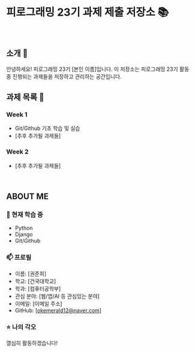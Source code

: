 # 피로그래밍 23기 과제 제출 저장소 📚
<br>

## 소개 🚀
안녕하세요! 피로그래밍 23기 [본인 이름]입니다.
이 저장소는 피로그래밍 23기 활동 중 진행되는 과제들을 저장하고 관리하는 공간입니다.
<br>

## 과제 목록 📕
### Week 1
- Git/Github 기초 학습 및 실습
- [추후 추가될 과제들]

### Week 2
- [추후 추가될 과제들]
<br>

## ABOUT ME
### 🌱 현재 학습 중
- Python
- Django
- Git/Github

### 📫 프로필
- 이름: [권준희]
- 학교: [건국대학교]
- 학과: [컴퓨터공학부]
- 관심 분야: [웹/앱/AI 등 관심있는 분야]
- 이메일: [이메일 주소]
- GitHub: [okemerald12@naver.com]

### ⭐ 나의 각오
열심히 활동하겠습니다!
